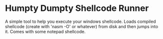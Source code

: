 Humpty Dumpty Shellcode Runner
=====

A simple tool to help you execute your windows shellcode.
Loads compiled shellcode (create with 'nasm -O' or whatever) from disk
and then jumps into it. Comes with some notepad shellcode.
